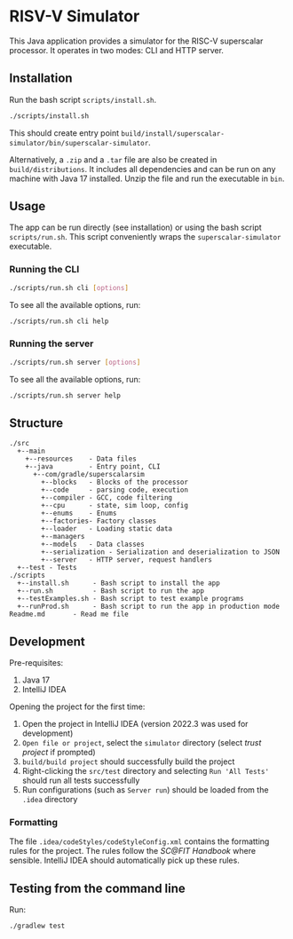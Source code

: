 # RISV-V Simulator

This Java application provides a simulator for the RISC-V superscalar processor.
It operates in two modes: CLI and HTTP server.

## Installation

Run the bash script `scripts/install.sh`.

```bash
./scripts/install.sh
```

This should create entry point `build/install/superscalar-simulator/bin/superscalar-simulator`.

Alternatively, a `.zip` and a `.tar` file are also be created in `build/distributions`.
It includes all dependencies and can be run on any machine with Java 17 installed.
Unzip the file and run the executable in `bin`.

## Usage

The app can be run directly (see installation) or using the bash script `scripts/run.sh`.
This script conveniently wraps the `superscalar-simulator` executable.

### Running the CLI

```bash
./scripts/run.sh cli [options]
```

To see all the available options, run:

```bash
./scripts/run.sh cli help
```

### Running the server

```bash
./scripts/run.sh server [options]
```

To see all the available options, run:

```bash
./scripts/run.sh server help
```

## Structure

```
./src
  +--main
    +--resources    - Data files
    +--java         - Entry point, CLI
      +--com/gradle/superscalarsim
        +--blocks   - Blocks of the processor
        +--code     - parsing code, execution
        +--compiler - GCC, code filtering
        +--cpu      - state, sim loop, config
        +--enums    - Enums
        +--factories- Factory classes
        +--loader   - Loading static data
        +--managers
        +--models   - Data classes
        +--serialization - Serialization and deserialization to JSON
        +--server   - HTTP server, request handlers
  +--test - Tests
./scripts
  +--install.sh      - Bash script to install the app
  +--run.sh          - Bash script to run the app
  +--testExamples.sh - Bash script to test example programs
  +--runProd.sh      - Bash script to run the app in production mode
Readme.md       - Read me file
```

## Development

Pre-requisites:

1. Java 17
2. IntelliJ IDEA

Opening the project for the first time:

1. Open the project in IntelliJ IDEA (version 2022.3 was used for development)
2. `Open file or project`, select the `simulator` directory (select _trust project_ if prompted)
3. `build/build project` should successfully build the project
4. Right-clicking the `src/test` directory and selecting `Run 'All Tests'` should run all tests successfully
5. Run configurations (such as `Server run`) should be loaded from the `.idea` directory

### Formatting

The file `.idea/codeStyles/codeStyleConfig.xml` contains the formatting rules
for the project.
The rules follow the *SC@FIT Handbook* where sensible.
IntelliJ IDEA should automatically pick up these rules.

## Testing from the command line

Run:

```bash
./gradlew test
```
